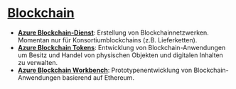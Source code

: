 # [Blockchain]

* **[Azure Blockchain-Dienst]**: Erstellung von Blockchainnetzwerken. Momentan
    nur für Konsortiumblockchains (z.B. Lieferketten).
* **[Azure Blockchain Tokens]**: Entwicklung von Blockchain-Anwendungen um
    Besitz und Handel von physischen Objekten und digitalen Inhalten zu
    verwalten.
* **[Azure Blockchain Workbench]**: Prototypenentwicklung von
    Blockchain-Anwendungen basierend auf Ethereum.

[Blockchain]: https://azure.microsoft.com/de-de/services/#blockchain
[Azure Blockchain-Dienst]: https://azure.microsoft.com/de-de/services/blockchain-service/
[Azure Blockchain Tokens]: https://azure.microsoft.com/en-us/services/blockchain-tokens/
[Azure Blockchain Workbench]: https://azure.microsoft.com/features/blockchain-workbench/
